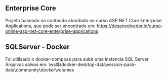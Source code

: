 ## Enterprise Core

Projeto baseado no conteudo abordado no curso ASP.NET Core Enterprise Applications, que pode ser encontrado em: https://desenvolvedor.io/curso-online-asp-net-core-enterprise-applications

## SQLServer - Docker
Foi utilizado o docker-compose para subir uma instancia SQL Server
Arquivos salvos em: \\wsl$\docker-desktop-data\version-pack-data\community\docker\volumes



